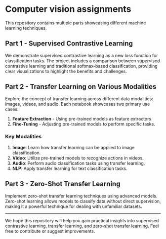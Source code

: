 # Computer vision assignments

This repository contains multiple parts showcasing different machine learning techniques.

## Part 1 - Supervised Contrastive Learning

We demonstrate supervised contrastive learning as a new loss function for classification tasks. The project includes a comparison between supervised contrastive learning and traditional softmax-based classification, providing clear visualizations to highlight the benefits and challenges.

## Part 2 - Transfer Learning on Various Modalities

Explore the concept of transfer learning across different data modalities: images, videos, and audio. Each notebook showcases two primary use cases:
1. **Feature Extraction** - Using pre-trained models as feature extractors.
2. **Fine-Tuning** - Adjusting pre-trained models to perform specific tasks.

### Key Modalities

1. **Image**: Learn how transfer learning can be applied to image classification.
2. **Video**: Utilize pre-trained models to recognize actions in videos.
3. **Audio**: Perform audio classification tasks using transfer learning.
4. **NLP**: Apply transfer learning for text classification tasks.

## Part 3 - Zero-Shot Transfer Learning

Implement zero-shot transfer learning techniques using advanced models. Zero-shot learning allows models to classify data without direct supervision, making it a powerful technique for dealing with unfamiliar datasets.

---

We hope this repository will help you gain practical insights into supervised contrastive learning, transfer learning, and zero-shot transfer learning. Feel free to contribute or suggest improvements.
